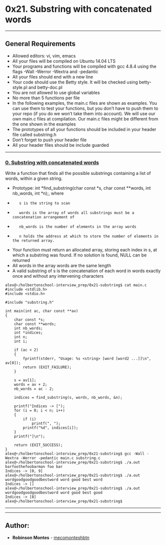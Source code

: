 # 0x21. Substring with concatenated words

---
## General Requirements
-    Allowed editors: vi, vim, emacs
-    All your files will be compiled on Ubuntu 14.04 LTS
-    Your programs and functions will be compiled with gcc 4.8.4 using the flags -Wall -Werror -Wextra and -pedantic
-    All your files should end with a new line
-    Your code should use the Betty style. It will be checked using betty-style.pl and betty-doc.pl
-    You are not allowed to use global variables
-    No more than 5 functions per file
-    In the following examples, the main.c files are shown as examples. You can use them to test your functions, but you don’t have to push them to your repo (if you do we won’t take them into account). We will use our own main.c files at compilation. Our main.c files might be different from the one shown in the examples
-    The prototypes of all your functions should be included in your header file called substring.h
-    Don’t forget to push your header file
-    All your header files should be include guarded

---
### [0. Substring with concatenated words](./substring.c)
Write a function that finds all the possible substrings containing a list of words, within a given string.
-    Prototype: int *find_substring(char const *s, char const **words, int nb_words, int *n);, where
-        s is the string to scan
-        words is the array of words all substrings must be a concatenation arrangement of
-        nb_words is the number of elements in the array words
-        n holds the address at which to store the number of elements in the returned array.
-    Your function must return an allocated array, storing each index in s, at which a substring was found. If no solution is found, NULL can be returned
-    All words in the array words are the same length
-    A valid substring of s is the concatenation of each word in words exactly once and without any intervening characters
```
alex@~/holbertonschool-interview_prep/0x21-substring$ cat main.c
#include <stdlib.h>
#include <stdio.h>

#include "substring.h"

int main(int ac, char const **av)
{
    char const *s;
    char const **words;
    int nb_words;
    int *indices;
    int n;
    int i;

    if (ac < 2)
    {
        fprintf(stderr, "Usage: %s <string> [word [word2 ...]]\n", av[0]);
        return (EXIT_FAILURE);
    }

    s = av[1];
    words = av + 2;
    nb_words = ac - 2;

    indices = find_substring(s, words, nb_words, &n);

    printf("Indices -> [");
    for (i = 0; i < n; i++)
    {
        if (i)
            printf(", ");
        printf("%d", indices[i]);
    }
    printf("]\n");

    return (EXIT_SUCCESS);
}
alex@~/holbertonschool-interview_prep/0x21-substring$ gcc -Wall -Wextra -Werror -pedantic main.c substring.c
alex@~/holbertonschool-interview_prep/0x21-substring$ ./a.out barfoothefoobarman foo bar
Indices -> [0, 9]
alex@~/holbertonschool-interview_prep/0x21-substring$ ./a.out wordgoodgoodgoodbestword word good best word
Indices -> []
alex@~/holbertonschool-interview_prep/0x21-substring$ ./a.out wordgoodgoodgoodbestword word good best good
Indices -> [8]
alex@~/holbertonschool-interview_prep/0x21-substring$
```

---
---
## Author:

* **Robinson Montes** - [mecomonteshbtn](https://github.com/mecomontes)
